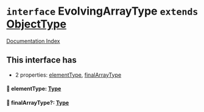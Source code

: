# `interface` EvolvingArrayType `extends` [ObjectType](../interface.ObjectType/README.md)

[Documentation Index](../README.md)

## This interface has

- 2 properties:
[elementType](#-elementtype-type),
[finalArrayType](#-finalarraytype-type)


#### 📄 elementType: [Type](../interface.Type/README.md)



#### 📄 finalArrayType?: [Type](../interface.Type/README.md)



